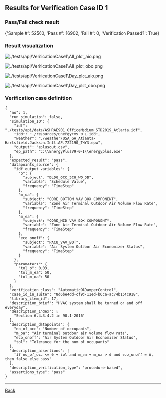 
## Results for Verification Case ID 1

### Pass/Fail check result
{'Sample #': 52560, 'Pass #': 16902, 'Fail #': 0, 'Verification Passed?': True}

### Result visualization

![./tests/api/VerificationCase1\All_plot_aio.png](C:\GitRepos\ANIMATE\tests\api\VerificationCase1\All_plot_aio.png)

![./tests/api/VerificationCase1\All_plot_obo.png](C:\GitRepos\ANIMATE\tests\api\VerificationCase1\All_plot_obo.png)

![./tests/api/VerificationCase1\Day_plot_aio.png](C:\GitRepos\ANIMATE\tests\api\VerificationCase1\Day_plot_aio.png)

![./tests/api/VerificationCase1\Day_plot_obo.png](C:\GitRepos\ANIMATE\tests\api\VerificationCase1\Day_plot_obo.png)


### Verification case definition
```
{
  "no": 1,
  "run_simulation": false,
  "simulation_IO": {
    "idf": "./tests/api/data/ASHRAE901_OfficeMedium_STD2019_Atlanta.idf",
    "idd": "./resources/Energy+V9_0_1.idd",
    "weather": "./weather/USA_GA_Atlanta-Hartsfield.Jackson.Intl.AP.722190_TMY3.epw",
    "output": "eplusout.csv",
    "ep_path": "C:\\EnergyPlusV9-0-1\\energyplus.exe"
  },
  "expected_result": "pass",
  "datapoints_source": {
    "idf_output_variables": {
      "o": {
        "subject": "BLDG_OCC_SCH_WO_SB",
        "variable": "Schedule Value",
        "frequency": "TimeStep"
      },
      "m_oa": {
        "subject": "CORE_BOTTOM VAV BOX COMPONENT",
        "variable": "Zone Air Terminal Outdoor Air Volume Flow Rate",
        "frequency": "TimeStep"
      },
      "m_ea": {
        "subject": "CORE_MID VAV BOX COMPONENT",
        "variable": "Zone Air Terminal Outdoor Air Volume Flow Rate",
        "frequency": "TimeStep"
      },
      "eco_onoff": {
        "subject": "PACU_VAV_BOT",
        "variable": "Air System Outdoor Air Economizer Status",
        "frequency": "TimeStep"
      }
    },
    "parameters": {
      "tol_o": 0.03,
      "tol_m_ea": 50,
      "tol_m_oa": 50
    }
  },
  "verification_class": "AutomaticOADamperControl",
  "case_id_in_suite": "8d6be4dd-cf9d-11ed-b6ca-ac74b154c918",
  "library_item_id": 17,
  "description_brief": "HVAC system shall be turned on and off everyday",
  "description_index": [
    "Section 6.4.3.4.2 in 90.1-2016"
  ],
  "description_datapoints": {
    "no_of_occ": "Number of occupants",
    "m_oa": "Air terminal outdoor air volume flow rate",
    "eco_onoff": "Air System Outdoor Air Economizer Status",
    "tol": "Tolerance for the num of occupants"
  },
  "description_assertions": [
    "if no_of_occ <= 0 + tol and m_ea + m_oa > 0 and eco_onoff = 0, then false else pass"
  ],
  "description_verification_type": "procedure-based",
  "assertions_type": "pass"
}
```

---

[Back](results.md)